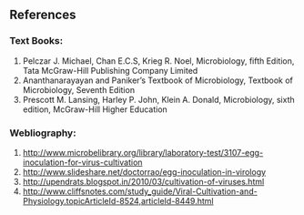 ## References 

### Text Books:
 

1. Pelczar J. Michael, Chan E.C.S, Krieg R. Noel, Microbiology, fifth Edition, Tata McGraw-Hill Publishing Company Limited
2. Ananthanarayayan and Paniker’s Textbook of Microbiology, Textbook of Microbiology, Seventh Edition
3. Prescott M. Lansing, Harley P. John, Klein A. Donald, Microbiology, sixth edition, McGraw-Hill Higher Education
 

### Webliography:
 

1. http://www.microbelibrary.org/library/laboratory-test/3107-egg-inoculation-for-virus-cultivation
2. http://www.slideshare.net/doctorrao/egg-inoculation-in-virology
3. http://upendrats.blogspot.in/2010/03/cultivation-of-viruses.html
4. http://www.cliffsnotes.com/study_guide/Viral-Cultivation-and-Physiology.topicArticleId-8524,articleId-8449.html
